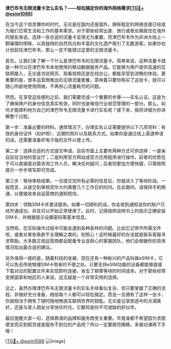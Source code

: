 **津巴布韦无限流量卡怎么实名？——轻松搞定你的海外网络需求[[TG💪+ @esim1088](https://t.me/s/esim1088)]**

在当今这个信息爆炸的时代，无论是在国内还是国外，拥有稳定的网络连接已经成为我们日常生活和工作的基本需求。对于那些经常出差、旅行或者长期居住在海外的朋友来说，选择一张合适的流量卡显得尤为重要。而津巴布韦作为非洲大陆上一颗璀璨的明珠，以其独特的自然风光和丰富的文化遗产吸引了无数游客。如果你也计划前往津巴布韦，那么一定不能错过这里的无限流量卡。

首先，让我们来了解一下什么是津巴布韦的无限流量卡。简单来说，这种流量卡就是一种可以在津巴布韦本地使用的移动数据服务产品。它能够为用户提供高速的互联网接入，无论是浏览网页、观看视频还是在线办公，都能享受到流畅的体验。更重要的是，很多运营商推出的无限流量套餐，意味着只要你购买了这张卡，就可以随心所欲地使用网络，不再担心流量耗尽的问题。

然而，在享受这些便利之前，我们需要完成一个重要的步骤——实名认证。这是为了确保用户的身份信息真实有效，同时也是电信行业规范管理的一部分。那么，如何才能顺利地为自己的津巴布韦无限流量卡进行实名呢？接下来，我将详细为你讲解整个过程。

第一步：准备必要的材料。通常情况下，办理实名认证需要提供以下几项资料：有效的身份证件（如护照）、近期的照片以及联系方式。如果你是通过线上渠道申请的话，还需要准备好电子版的文件以便上传。

第二步：选择合适的方式提交申请。目前市面上主要有两种方式可供选择：一是亲自前往当地的营业厅；二是利用官方网站或官方应用程序进行操作。前者的优势在于可以直接面对面咨询工作人员，解决任何疑问；后者则更加方便快捷，只需按照提示一步步填写即可完成。

第三步：等待审核结果。一旦提交完所有必需的信息后，你就进入了等待阶段。一般而言，从提交到审核完毕大约需要几个工作日的时间。在此期间，请保持手机畅通，以便接收来自运营商的通知短信。

第四步：领取SIM卡并激活服务。如果一切顺利的话，你会收到通知说你的账户已经开通成功，并且可以开始正常使用了。此时，记得按照说明书上的指示正确安装SIM卡，并根据提示设置密码等基本信息。

当然啦，在实际操作过程中可能会遇到各种各样的问题。比如忘记带齐所需文件啦，或者对某些条款不太理解之类的。别担心！这时候最好的办法就是联系客服寻求帮助。大多数正规运营商都会配备专业且耐心的客服团队，他们会根据你的具体情况给出最合适的建议。

另外值得一提的是，随着科技的发展，现在还有一种新兴的产品叫做eSIM卡，它可以免去传统物理SIM卡带来的不便之处。只要支持eSIM功能的设备都能够直接下载对应的配置文件来实现即时连接，省去了邮寄等待的时间成本。对于那些经常变换国家和地区的人来说，这无疑是一个非常实用的选择。

总之，虽然办理津巴布韦无限流量卡的实名手续看似复杂，但只要掌握了正确的流程，并做好充分准备，相信每个人都可以轻松搞定。而且一旦拥有了这样一张卡，你就相当于拥有了随时随地畅游互联网世界的钥匙。无论是记录旅途中的点滴美好，还是与家人朋友分享快乐时光，它都将是你不可或缺的好伙伴。

最后提醒大家一句，选择靠谱的品牌和服务商至关重要。毕竟谁都不希望因为贪图便宜而买到假货或是服务不到位的产品吧？所以一定要擦亮眼睛，多做功课再下手哦！

[[TG💪+ @esim1088](https://t.me/s/esim1088) ![Image](https://i.postimg.cc/4NQfJmqS/Snipaste-2025-05-13-00-14-12.png)]